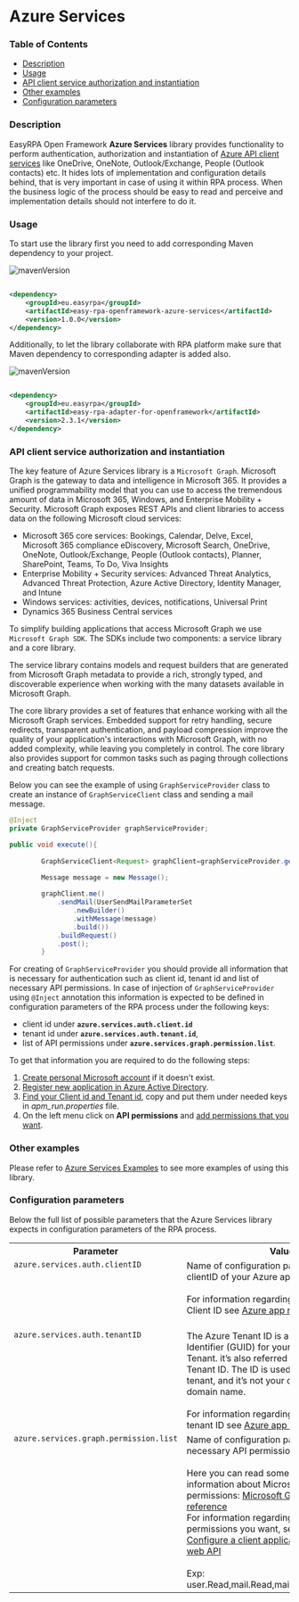 # Azure Services

### Table of Contents

* [Description](#description)
* [Usage](#usage)
* [API client service authorization and instantiation](#api-client-service-authorization-and-instantiation)
* [Other examples](#other-examples)
* [Configuration parameters](#configuration-parameters)

### Description

EasyRPA Open Framework **Azure Services** library provides functionality to perform authentication, authorization and
instantiation of [Azure API client services](https://docs.microsoft.com/en-us/azure/app-service) like OneDrive, OneNote,
Outlook/Exchange, People (Outlook contacts) etc. It hides lots of implementation and configuration details behind, that
is very important in case of using it within RPA process. When the business logic of the process should be easy to read
and perceive and implementation details should not interfere to do it.

### Usage

To start use the library first you need to add corresponding Maven dependency to your project.

![mavenVersion](https://img.shields.io/maven-central/v/eu.easyrpa/easy-rpa-openframework-google-services)

```xml

<dependency>
    <groupId>eu.easyrpa</groupId>
    <artifactId>easy-rpa-openframework-azure-services</artifactId>
    <version>1.0.0</version>
</dependency>
```

Additionally, to let the library collaborate with RPA platform make sure that Maven dependency to corresponding adapter
is added also.

![mavenVersion](https://img.shields.io/maven-central/v/eu.easyrpa/easy-rpa-adapter-for-openframework)

```xml

<dependency>
    <groupId>eu.easyrpa</groupId>
    <artifactId>easy-rpa-adapter-for-openframework</artifactId>
    <version>2.3.1</version>
</dependency>
```

### API client service authorization and instantiation

The key feature of Azure Services library is a `Microsoft Graph`. Microsoft Graph is the gateway to data and
intelligence in Microsoft 365. It provides a unified programmability model that you can use to access the tremendous
amount of data in Microsoft 365, Windows, and Enterprise Mobility + Security. Microsoft Graph exposes REST APIs and
client libraries to access data on the following Microsoft cloud services:

* Microsoft 365 core services: Bookings, Calendar, Delve, Excel, Microsoft 365 compliance eDiscovery, Microsoft Search,
  OneDrive, OneNote, Outlook/Exchange, People (Outlook contacts), Planner, SharePoint, Teams, To Do, Viva Insights
* Enterprise Mobility + Security services: Advanced Threat Analytics, Advanced Threat Protection, Azure Active
  Directory, Identity Manager, and Intune
* Windows services: activities, devices, notifications, Universal Print
* Dynamics 365 Business Central services

To simplify building applications that access Microsoft Graph we use `Microsoft Graph SDK`. The SDKs include two
components: a service library and a core library.

The service library contains models and request builders that are generated from Microsoft Graph metadata to provide a
rich, strongly typed, and discoverable experience when working with the many datasets available in Microsoft Graph.

The core library provides a set of features that enhance working with all the Microsoft Graph services. Embedded support
for retry handling, secure redirects, transparent authentication, and payload compression improve the quality of your
application's interactions with Microsoft Graph, with no added complexity, while leaving you completely in control. The
core library also provides support for common tasks such as paging through collections and creating batch requests.

Below you can see the example of using `GraphServiceProvider` class to create an instance of `GraphServiceClient` class
and sending a mail message.

```java
@Inject
private GraphServiceProvider graphServiceProvider;

public void execute(){
    
        GraphServiceClient<Request> graphClient=graphServiceProvider.getClient();

        Message message = new Message();
        
        graphClient.me()
            .sendMail(UserSendMailParameterSet
                .newBuilder()
                .withMessage(message)
                .build())
            .buildRequest()
            .post();
        }
```  

For creating of `GraphServiceProvider` you should provide all information that is necessary for authentication such as
client id, tenant id and list of necessary API permissions. In case of injection of `GraphServiceProvider` using
`@Inject` annotation this information is expected to be defined in configuration parameters of the RPA process under the
following keys:

* client id under **`azure.services.auth.client.id`**
* tenant id under **`azure.services.auth.tenant.id`**,
* list of API permissions under **`azure.services.graph.permission.list`**.

To get that information you are required to do the following steps:

1. [Create personal Microsoft account][create_microsoft_account] if it doesn't exist.
2. [Register new application in Azure Active Directory][create_project_link].
3. [Find your Client id and Tenant id][create_project_link], copy and put them under needed keys in *apm_run.properties*
   file.
4. On the left menu click on **API permissions** and [add permissions that you want][enable_api].

[create_project_link]: https://docs.microsoft.com/en-us/graph/tutorials/java?tabs=aad&tutorial-step=1

[create_microsoft_account]: https://account.microsoft.com/account?lang=en-hk

[enable_api]: https://docs.microsoft.com/en-us/azure/active-directory/develop/quickstart-configure-app-access-web-apis

### Other examples

Please refer to [Azure Services Examples](../../examples#azure-services) to see more examples of using this library.

### Configuration parameters

Below the full list of possible parameters that the Azure Services library expects in configuration parameters of the
RPA process.
<table>
    <tr><th>Parameter</th><th>Value</th></tr>
    <tr><td valign="top"><code>azure.services.auth.clientID</code></td><td>
      Name of configuration parameter with clientID of your Azure app registration.<br>
      <br>
      For information regarding how to find your Client ID see 
      <a href="https://docs.microsoft.com/en-us/graph/tutorials/java?tabs=aad&tutorial-step=1">Azure app registration</a><br>
      <br>
    </td></tr>  
    <tr><td valign="top"><code>azure.services.auth.tenantID</code></td><td>
       The Azure Tenant ID is a Global Unique Identifier (GUID) for your Microsoft 365 Tenant.
        it’s also referred to as the Office 365 Tenant ID.
      The ID is used to identify your tenant, and it’s not your organization name or domain name.<br>
        <br>
        For information regarding how to find your tenant ID see 
        <a href="https://docs.microsoft.com/en-us/graph/tutorials/java?tabs=aad&tutorial-step=1">Azure app registration</a>
        section<br>        
    </td></tr>    
    <tr><td valign="top"><code>azure.services.graph.permission.list</code></td><td>
        Name of configuration parameter with list of necessary API permissions for your app.<br>  
        <br>
        Here you can read some additional information about Microsoft graph permissions:
        <a href="https://docs.microsoft.com/en-us/graph/permissions-reference">Microsoft Graph permissions reference</a>
        <br>
        For information regarding how to set specific permissions you want, see
        <a href="https://docs.microsoft.com/en-us/azure/active-directory/develop/quickstart-configure-app-access-web-apis">Quickstart: Configure a client application to access a web API</a><br>
        <br>
        Exp: user.Read,mail.Read,mail.Send,mail.readwrite 
    </td></tr>
</table> 
